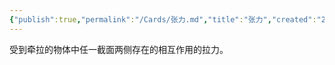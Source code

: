 ```yaml
---
{"publish":true,"permalink":"/Cards/张力.md","title":"张力","created":"2022-06-22","modified":"2023-03-14","published":"2025-07-10T22:12:47.030+08:00","cssclasses":""}
---
```



受到牵拉的物体中任一截面两侧存在的相互作用的拉力。
